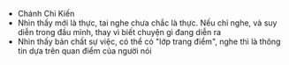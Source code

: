 - Chánh Chi Kiến
- Nhìn thấy mới là thực, tai nghe chưa chắc là thực. Nếu chỉ nghe, và suy diễn trong đầu mình, thay vì biết chuyện gì đang diễn ra
- Nhìn thấy bản chất sự việc, có thể có "lớp trang điểm", nghe thì là thông tin dựa trên quan điểm của người nói
